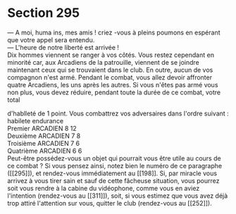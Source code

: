 # Section 295

— A moi, huma ins, mes amis ! criez -vous à pleins poumons en espérant que votre appel sera entendu.  
— L'heure de notre liberté est arrivée !  
Dix hommes viennent se ranger à vos côtés. Vous restez cependant en minorité car, aux Arcadiens de la patrouille, viennent de se joindre maintenant ceux qui se trouvaient dans le club. En outre, aucun de vos compagnon n'est armé. Pendant le combat, vous allez devoir affronter quatre Arcadiens, les uns après les autres. Si vous n'êtes pas armé vous non plus, vous devez réduire, pendant toute la durée de ce combat, votre total

d'hablleté de 1 point. Vous combattrez vos adversaires dans l'ordre suivant :  
habilete  endurance  
Premier ARCADIEN     8   12  
Deuxième ARCADIEN    7   8  
Troisième ARCADIEN    7   6  
Quatrième ARCADIEN    6   6  
Peut-être possédez-vous un objet qui pourrait vous être utile au cours de ce combat ? Si vous pensez ainsi, notez bien le numéro de ce paragraphe ([[295]]), et rendez-vous immédiatement au [[198]]. Si, par miracle vous arrivez à vous tirer sain et sauf de cette fâcheuse situation, vous pourrez soit vous rendre à la cabine du vidéophone, comme vous en aviez l'intention (rendez-vous au [[311]]), soit, si vous estimez que vous avez déjà trop attiré l'attention sur vous, quitter le club (rendez-vous au [[252]]).